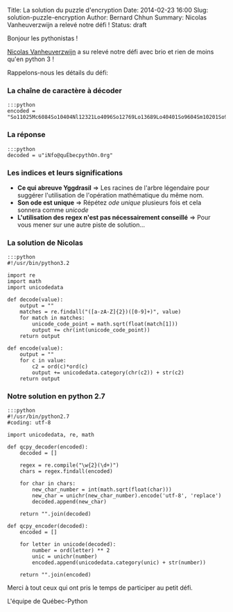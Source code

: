 Title: La solution du puzzle d'encryption
Date: 2014-02-23 16:00
Slug: solution-puzzle-encryption
Author: Bernard Chhun
Summary: Nicolas Vanheuverzwijn a relevé notre défi !
Status: draft

Bonjour les pythonistas !

[Nicolas Vanheuverzwijn](https://github.com/nvanheuverzwijn) a su relevé notre défi avec brio et rien de moins qu'en python 3 !

Rappelons-nous les détails du défi:

### La chaîne de caractère à décoder

    :::python
    encoded = "So11025Mc6084So10404Nl12321Lo4096So12769Lo13689Lo40401So9604Sm10201So9801Cn12544Lo14641Lo13456Sm10816Lo6241So12100Cn2116Mn2304So12996Sm10609"

### La réponse

    :::python
    decoded = u"iNfo@quÉbecpythOn.0rg"

### Les indices et leurs significations

* **Ce qui abreuve Yggdrasil** => Les racines de l'arbre légendaire pour suggérer l'utilisation de l'opération mathématique du même nom.
* **Son ode est unique** => Répétez *ode unique* plusieurs fois et cela sonnera comme *unicode*
* **L'utilisation des regex n'est pas nécessairement conseillé** => Pour vous mener sur une autre piste de solution...

### La solution de Nicolas

    :::python
    #!/usr/bin/python3.2

    import re
    import math
    import unicodedata

    def decode(value):
        output = ""
        matches = re.findall("([a-zA-Z]{2})([0-9]+)", value)
        for match in matches:
            unicode_code_point = math.sqrt(float(match[1]))
            output += chr(int(unicode_code_point))
        return output

    def encode(value):
        output = ""
        for c in value:
            c2 = ord(c)*ord(c)
            output += unicodedata.category(chr(c2)) + str(c2)
        return output

### Notre solution en python 2.7

    :::python
    #!/usr/bin/python2.7
    #coding: utf-8

    import unicodedata, re, math

    def qcpy_decoder(encoded):
        decoded = []

        regex = re.compile("\w{2}(\d+)")
        chars = regex.findall(encoded)

        for char in chars:
            new_char_number = int(math.sqrt(float(char)))
            new_char = unichr(new_char_number).encode('utf-8', 'replace')
            decoded.append(new_char)

        return "".join(decoded)

    def qcpy_encoder(decoded):
        encoded = []

        for letter in unicode(decoded):
            number = ord(letter) ** 2
            unic = unichr(number)
            encoded.append(unicodedata.category(unic) + str(number))

        return "".join(encoded)

Merci à tout ceux qui ont pris le temps de participer au petit défi.

L'équipe de Québec-Python